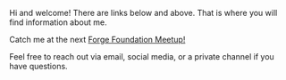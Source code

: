 Hi and welcome! There are links below and above. That is where you will find information about me. 

Catch me at the next [Forge Foundation Meetup!](https://www.meetup.com/Women-Who-Go-Utah)

Feel free to reach out via email, social media, or a private channel if you have questions. 

